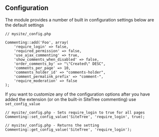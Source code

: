 ## Configuration

The module provides a number of built in configuration settings below are the default settings

	// mysite/_config.php 
	
	Commenting::add('Foo', array(
		'require_login' => false,
		'required_permission' => false,
		'use_ajax_commenting' => true,
		'show_comments_when_disabled' => false,
		'order_comments_by' => "\"Created\" DESC",
		'comments_per_page' => 10,
		'comments_holder_id' => "comments-holder", 
		'comment_permalink_prefix' => "comment-",
		'require_moderation' => false
	);
	
If you want to customize any of the configuration options after you have added the extension (or
on the built-in SiteTree commenting) use `set_config_value`

	// mysite/_config.php - Sets require_login to true for all pages
	Commenting::set_config_value('SiteTree', 'require_login', true);
	
	// mysite/_config.php - Returns the setting 
	Commenting::get_config_value('SiteTree', 'require_login');
	
	